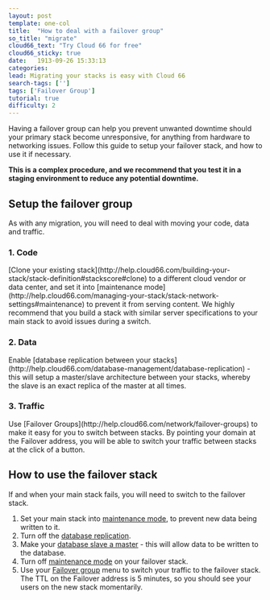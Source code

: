 ```yaml
---
layout: post
template: one-col
title:  "How to deal with a failover group"
so_title: "migrate"
cloud66_text: "Try Cloud 66 for free"
cloud66_sticky: true
date:   1913-09-26 15:33:13
categories: 
lead: Migrating your stacks is easy with Cloud 66
search-tags: ['']
tags: ['Failover Group']
tutorial: true
difficulty: 2
---
```


Having a failover group can help you prevent unwanted downtime should your primary stack become unresponsive, for anything from hardware to networking issues. Follow this guide to setup your failover stack, and how to use it if necessary.

<b>This is a complex procedure, and we recommend that you test it in a staging environment to reduce any potential downtime.</b>

<h2>Setup the failover group</h2>
As with any migration, you will need to deal with moving your code, data and traffic. 

<h3>1. Code</h3>
[Clone your existing stack](http://help.cloud66.com/building-your-stack/stack-definition#stackscore#clone) to a different cloud vendor or data center, and set it into [maintenance mode](http://help.cloud66.com/managing-your-stack/stack-network-settings#maintenance) to prevent it from serving content. We highly recommend that you build a stack with similar server specifications to your main stack to avoid issues during a switch. 

<h3>2. Data</h3>
Enable [database replication between your stacks](http://help.cloud66.com/database-management/database-replication) - this will setup a master/slave architecture between your stacks, whereby the slave is an exact replica of the master at all times. 

<h3>3. Traffic</h3>
Use [Failover Groups](http://help.cloud66.com/network/failover-groups) to make it easy for you to switch between stacks. By pointing your domain at the Failover address, you will be able to switch your traffic between stacks at the click of a button.

<h2>How to use the failover stack</h2>
If and when your main stack fails, you will need to switch to the failover stack.

<ol class="article-list">
<li>Set your main stack into <a href="http://help.cloud66.com/managing-your-stack/stack-network-settings#maintenance">maintenance mode</a>, to prevent new data being written to it.</li>
<li>Turn off the <a href="http://help.cloud66.com/database-management/database-replication#disable">database replication</a>.</li>
<li>Make your <a href="http://community.cloud66.com/articles/postgresql-failover-procedure">database slave a master</a> - this will allow data to be written to the database.</li>
<li>Turn off <a href="http://help.cloud66.com/managing-your-stack/stack-network-settings#maintenance">maintenance mode</a> on your failover stack.</li>
<li>Use your <a href="http://help.cloud66.com/network/failover-groups">Failover group</a> menu to switch your traffic to the failover stack. The TTL on the Failover address is 5 minutes, so you should see your users on the new stack momentarily.</li>
</ol>